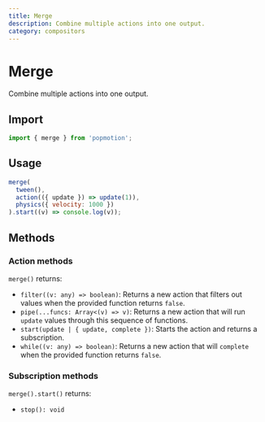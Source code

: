 ```yaml
---
title: Merge
description: Combine multiple actions into one output.
category: compositors
---
```


# Merge

Combine multiple actions into one output.

## Import

```javascript
import { merge } from 'popmotion';
```

## Usage

```javascript
merge(
  tween(),
  action(({ update }) => update(1)),
  physics({ velocity: 1000 })
).start((v) => console.log(v));
```

## Methods

### Action methods

`merge()` returns:

- `filter((v: any) => boolean)`: Returns a new action that filters out values when the provided function returns `false`.
- `pipe(...funcs: Array<(v) => v)`: Returns a new action that will run `update` values through this sequence of functions.
- `start(update | { update, complete })`: Starts the action and returns a subscription.
- `while((v: any) => boolean)`: Returns a new action that will `complete` when the provided function returns `false`.


### Subscription methods

`merge().start()` returns:

- `stop(): void`

